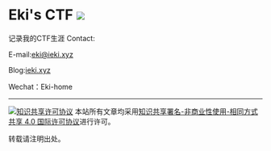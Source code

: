# Eki's CTF ![](https://travis-ci.org/EkiXu/ctf-note.svg?branch=master)


记录我的CTF生涯
Contact:

E-mail:eki@ieki.xyz

Blog:[ieki.xyz](https://ieki.xyz/)

Wechat：Eki-home

------
[![知识共享许可协议](https://i.creativecommons.org/l/by-nc-sa/4.0/88x31.png)](https://i.creativecommons.org/l/by-nc-sa/4.0/88x31.png)
本站所有文章均采用[知识共享署名-非商业性使用-相同方式共享 4.0 国际许可协议](https://creativecommons.org/licenses/by-nc-sa/4.0/)进行许可。

转载请注明出处。